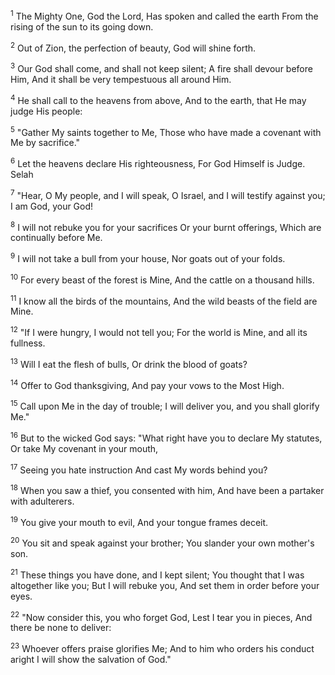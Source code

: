 <sup>1</sup> 
The Mighty One, God the Lord, Has spoken and called the earth From the rising of the sun to its going down. 

<sup>2</sup> 
Out of Zion, the perfection of beauty, God will shine forth. 

<sup>3</sup> 
Our God shall come, and shall not keep silent; A fire shall devour before Him, And it shall be very tempestuous all around Him. 

<sup>4</sup> 
He shall call to the heavens from above, And to the earth, that He may judge His people: 

<sup>5</sup> 
"Gather My saints together to Me, Those who have made a covenant with Me by sacrifice." 

<sup>6</sup> 
Let the heavens declare His righteousness, For God Himself is Judge. Selah 

<sup>7</sup> 
"Hear, O My people, and I will speak, O Israel, and I will testify against you; I am God, your God! 

<sup>8</sup> 
I will not rebuke you for your sacrifices Or your burnt offerings, Which are continually before Me. 

<sup>9</sup> 
I will not take a bull from your house, Nor goats out of your folds. 

<sup>10</sup> 
For every beast of the forest is Mine, And the cattle on a thousand hills. 

<sup>11</sup> 
I know all the birds of the mountains, And the wild beasts of the field are Mine. 

<sup>12</sup> 
"If I were hungry, I would not tell you; For the world is Mine, and all its fullness. 

<sup>13</sup> 
Will I eat the flesh of bulls, Or drink the blood of goats? 

<sup>14</sup> 
Offer to God thanksgiving, And pay your vows to the Most High. 

<sup>15</sup> 
Call upon Me in the day of trouble; I will deliver you, and you shall glorify Me." 

<sup>16</sup> 
But to the wicked God says: "What right have you to declare My statutes, Or take My covenant in your mouth, 

<sup>17</sup> 
Seeing you hate instruction And cast My words behind you? 

<sup>18</sup> 
When you saw a thief, you consented with him, And have been a partaker with adulterers. 

<sup>19</sup> 
You give your mouth to evil, And your tongue frames deceit. 

<sup>20</sup> 
You sit and speak against your brother; You slander your own mother's son. 

<sup>21</sup> 
These things you have done, and I kept silent; You thought that I was altogether like you; But I will rebuke you, And set them in order before your eyes. 

<sup>22</sup> 
"Now consider this, you who forget God, Lest I tear you in pieces, And there be none to deliver: 

<sup>23</sup> 
Whoever offers praise glorifies Me; And to him who orders his conduct aright I will show the salvation of God."